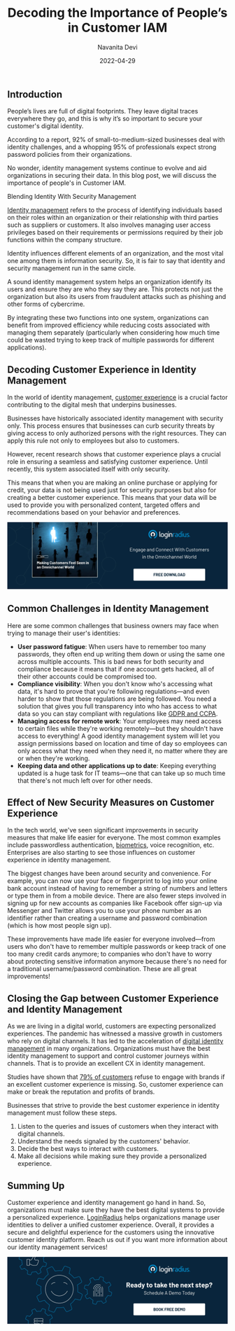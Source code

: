 ﻿---
title: "Decoding the Importance of People’s in Customer IAM"
date: "2022-04-29"
coverImage: "people-iam.webp"
tags: ["omnichannel", "customer experience", "identity management", "digital identity"]
author: "Navanita Devi"
description: "As the market becomes increasingly competitive, it’s important to recognize that people are more than just customers. They are advocates and influencers, and they can make or break your business. But how do you keep them engaged? This blog will help you find out how."
metadescription: "If you want to be successful with customer IAM strategies, then your best bet is to take a personal approach to customer experience. This blog will help you find out how."
metatitle: "Why Are “People” So Important in Customer IAM?"

---

## Introduction

People’s lives are full of digital footprints. They leave digital traces everywhere they go, and this is why it’s so important to secure your customer's digital identity.

According to a report, 92% of small-to-medium-sized businesses deal with identity challenges, and a whopping 95% of professionals expect strong password policies from their organizations.

No wonder, identity management systems continue to evolve and aid organizations in securing their data. In this blog post, we will discuss the importance of people's in Customer IAM.


Blending Identity With Security Management

[Identity management](https://www.loginradius.com/blog/identity/what-is-iam/) refers to the process of identifying individuals based on their roles within an organization or their relationship with third parties such as suppliers or customers. It also involves managing user access privileges based on their requirements or permissions required by their job functions within the company structure.

Identity influences different elements of an organization, and the most vital one among them is information security. So, it is fair to say that identity and security management run in the same circle.

A sound identity management system helps an organization identify its users and ensure they are who they say they are. This protects not just the organization but also its users from fraudulent attacks such as phishing and other forms of cybercrime.

By integrating these two functions into one system, organizations can benefit from improved efficiency while reducing costs associated with managing them separately (particularly when considering how much time could be wasted trying to keep track of multiple passwords for different applications).


## Decoding Customer Experience in Identity Management

In the world of identity management, [customer experience](https://www.loginradius.com/customer-experience-solutions/) is a crucial factor contributing to the digital mesh that underpins businesses.

Businesses have historically associated identity management with security only. This process ensures that businesses can curb security threats by giving access to only authorized persons with the right resources. They can apply this rule not only to employees but also to customers.

However, recent research shows that customer experience plays a crucial role in ensuring a seamless and satisfying customer experience. Until recently, this system associated itself with only security.

This means that when you are making an online purchase or applying for credit, your data is not being used just for security purposes but also for creating a better customer experience. This means that your data will be used to provide you with personalized content, targeted offers and recommendations based on your behavior and preferences.

[![EB-omnichannel](EB-omnichannel.webp)](https://www.loginradius.com/resource/making-customers-feel-seen-in-an-omnichannel-world/)


## Common Challenges in Identity Management

Here are some common challenges that business owners may face when trying to manage their user's identities:


* **User password fatigue**: When users have to remember too many passwords, they often end up writing them down or using the same one across multiple accounts. This is bad news for both security and compliance because it means that if one account gets hacked, all of their other accounts could be compromised too.
* **Compliance visibility**: When you don't know who's accessing what data, it's hard to prove that you're following regulations—and even harder to show that those regulations are being followed. You need a solution that gives you full transparency into who has access to what data so you can stay compliant with regulations like [GDPR and CCPA](https://www.loginradius.com/blog/identity/ccpa-vs-gdpr-the-compliance-war/).
* **Managing access for remote work**: Your employees may need access to certain files while they're working remotely—but they shouldn't have access to everything! A good identity management system will let you assign permissions based on location and time of day so employees can only access what they need when they need it, no matter where they are or when they're working.
* **Keeping data and other applications up to date**: Keeping everything updated is a huge task for IT teams—one that can take up so much time that there's not much left over for other needs.


## Effect of New Security Measures on Customer Experience 

 In the tech world, we've seen significant improvements in security measures that make life easier for everyone. The most common examples include passwordless authentication, [biometrics](https://www.loginradius.com/resource/mobile-biometric-authentication-datasheet), voice recognition, etc. Enterprises are also starting to see those influences on customer experience in identity management.

The biggest changes have been around security and convenience. For example, you can now use your face or fingerprint to log into your online bank account instead of having to remember a string of numbers and letters or type them in from a mobile device. There are also fewer steps involved in signing up for new accounts as companies like Facebook offer sign-up via Messenger and Twitter allows you to use your phone number as an identifier rather than creating a username and password combination (which is how most people sign up).

These improvements have made life easier for everyone involved—from users who don't have to remember multiple passwords or keep track of one too many credit cards anymore; to companies who don't have to worry about protecting sensitive information anymore because there's no need for a traditional username/password combination. These are all great improvements!


## Closing the Gap between Customer Experience and Identity Management

As we are living in a digital world, customers are expecting personalized experiences. The pandemic has witnessed a massive growth in customers who rely on digital channels. It has led to the acceleration of [digital identity management](https://www.loginradius.com/blog/identity/digital-identity-management/) in many organizations. Organizations must have the best identity management to support and control customer journeys within channels. That is to provide an excellent CX in identity management. 

Studies have shown that [79% of customers](https://www.teradata.com/getattachment/Resources/Datasheets/Digital-Identity-Management-and-Great-CX/Close-the-Gap-Between-Digital-Identity-Management-and-Great-CX-SP000503.pdf) refuse to engage with brands if an excellent customer experience is missing. So, customer experience can make or break the reputation and profits of brands.

Businesses that strive to provide the best customer experience in identity management must follow these steps.



1. Listen to the queries and issues of customers when they interact with digital channels.
2. Understand the needs signaled by the customers' behavior.
3. Decide the best ways to interact with customers.
4. Make all decisions while making sure they provide a personalized experience. 


## Summing Up

Customer experience and identity management go hand in hand. So, organizations must make sure they have the best digital systems to provide a personalized experience. [LoginRadius](https://www.loginradius.com/) helps organizations manage user identities to deliver a unified customer experience. Overall, it provides a secure and delightful experience for the customers using the innovative customer identity platform. Reach us out if you want more information about our identity management services!

[![book-free-demo-loginradius](../../assets/book-a-demo-loginradius.webp)](https://www.loginradius.com/contact-us?utm_source=blog&utm_medium=web&utm_campaign=people-important-in-customer-iam)
